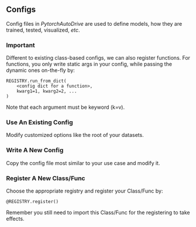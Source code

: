 ## Configs

Config files in *PytorchAutoDrive* are used to define models,
how they are trained, tested, visualized, *etc*.

### Important

Different to existing class-based configs, we can also register functions.
For functions, you only write static args in your config,
while passing the dynamic ones on-the-fly by:

```
REGISTRY.run_from_dict(
    <config dict for a function>,
    kwarg1=1, kwarg2=2, ...
)
```

Note that each argument must be keyword (k=v).

### Use An Existing Config

Modify customized options like the root of your datasets.

### Write A New Config

Copy the config file most similar to your use case and modify it.

### Register A New Class/Func

Choose the appropriate registry and register your Class/Func by:

```
@REGISTRY.register()
```

Remember you still need to import this Class/Func for the registering to take effects.
